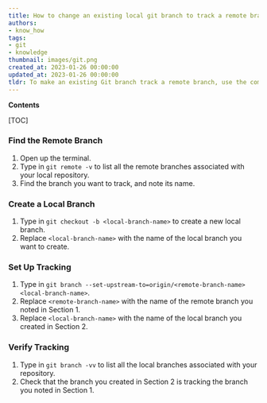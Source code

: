 ```yaml
---
title: How to change an existing local git branch to track a remote branch?
authors:
- know_how
tags:
- git
- knowledge
thumbnail: images/git.png
created_at: 2023-01-26 00:00:00
updated_at: 2023-01-26 00:00:00
tldr: To make an existing Git branch track a remote branch, use the command `git branch --set-upstream-to <remote>/<branch>`.
---
```


**Contents**

[TOC]

### Find the Remote Branch

1. Open up the terminal.
2. Type in `git remote -v` to list all the remote branches associated with your local repository. 
3. Find the branch you want to track, and note its name.

### Create a Local Branch

1. Type in `git checkout -b <local-branch-name>` to create a new local branch.
2. Replace `<local-branch-name>` with the name of the local branch you want to create.

### Set Up Tracking

1. Type in `git branch --set-upstream-to=origin/<remote-branch-name> <local-branch-name>`. 
2. Replace `<remote-branch-name>` with the name of the remote branch you noted in Section 1. 
3. Replace `<local-branch-name>` with the name of the local branch you created in Section 2.

### Verify Tracking

1. Type in `git branch -vv` to list all the local branches associated with your repository. 
2. Check that the branch you created in Section 2 is tracking the branch you noted in Section 1.
